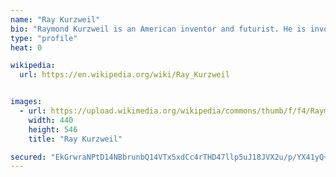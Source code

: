 ```yaml
---
name: "Ray Kurzweil"
bio: "Raymond Kurzweil is an American inventor and futurist. He is involved in fields such as optical character recognition, text-to-speech synthesis, speech recognition technology, and electronic keyboard instruments."
type: "profile"
heat: 0

wikipedia:
  url: https://en.wikipedia.org/wiki/Ray_Kurzweil


images:
  - url: https://upload.wikimedia.org/wikipedia/commons/thumb/f/f4/Raymond_Kurzweil_Fantastic_Voyage.jpg/440px-Raymond_Kurzweil_Fantastic_Voyage.jpg
    width: 440
    height: 546
    title: "Ray Kurzweil"

secured: "EkGrwraNPtD14NBbrunbQ14VTx5xdCc4rTHD47llp5uJ18JVX2u/p/YX41yQ+Rg4TfVZHTwz0iDOvB07w3ZRTR4OwjhinzQJOPQO8pwYdDeus7oDKsm6lgOhAKstiYpX4yVRbYoYZMZzrFWyeXyyyEDFSIC20hpvJdxcC4blTLMMe8ix2po6aU2Qn1AdUbKH0bgxVaPac2YdltlUk+xlQhTbVgJxxfwdbBwhKCzAUeoxLBmnw7SjZH+UYrmJei1KcdQA4osxXozEG0rGCga5MSALfOWmitbRNV4IjLqOvABTggNjBES11KVK8oC4bq+BaJzFmKl4wC4CvXi1LDyE3g==;kSx46OUNVKqpZQmYiiuN0g=="
---
```


